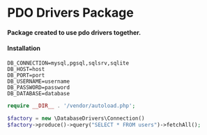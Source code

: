 # PDO Drivers Package

#### Package created to use pdo drivers together.

#### Installation


````dotenv
DB_CONNECTION=mysql,pgsql,sqlsrv,sqlite
DB_HOST=host
DB_PORT=port
DB_USERNAME=username
DB_PASSWORD=password
DB_DATABASE=database
````


```php
require __DIR__ . '/vendor/autoload.php';

$factory = new \DatabaseDrivers\Connection()
$factory->produce()->query("SELECT * FROM users")->fetchAll();

```